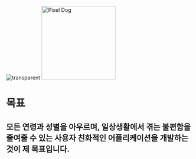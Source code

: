 <img src="https://capsule-render.vercel.app/api?type=transparent&fontColor=06f&text=When%20life%20gives%20you%20lemons,%20make%20lemonade%20(談笑自若)&height=60&fontSize=34" alt="transparent" />

<img src="https://github.com/user-attachments/assets/766c2c82-5a93-4088-b321-52e1b46aae13" alt="Pixel Dog" width="200" />

# 목표
## 모든 연령과 성별을 아우르며, 일상생활에서 겪는 불편함을 줄여줄 수 있는 사용자 친화적인 어플리케이션을 개발하는 것이 제 목표입니다.
